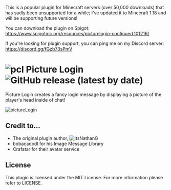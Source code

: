 This is a popular plugin for Minecraft servers (over 50,000 downloads) that has sadly been unsupported for a while; I've updated it to Minecraft 1.18 and will be supporting future versions!

You can download the plugin on Spigot: https://www.spigotmc.org/resources/picturelogin-continued.101216/

If you're looking for plugin support, you can ping me on my Discord server: https://discord.gg/fGzb73sPmV

![pcl](https://user-images.githubusercontent.com/60233722/163606659-39914c1a-9632-44d5-8841-6a389fe61b62.PNG) Picture Login ![GitHub release (latest by date)](https://img.shields.io/github/v/release/ItsNathanG/PictureLogin?style=flat-square)
===

Picture Login creates a fancy login message by displaying a picture of the player's head inside of chat!

![pictureLogin](https://user-images.githubusercontent.com/60233722/162335735-1ed09b90-4071-4a4a-86d4-882dc9e5c14b.PNG)

Credit to...
---

- The original plugin author, ![ItsNathanG](https://github.com/ItsNathanG)
- bobacadodl for his Image Message Library
- Crafatar for their avatar service

License
---
This plugin is licensed under the MIT License. For more information please refer to LICENSE.
